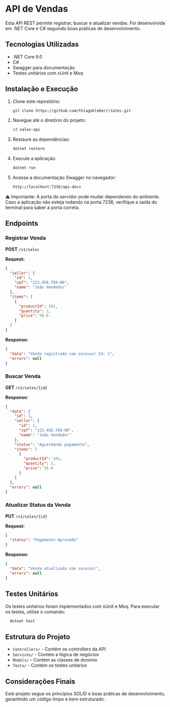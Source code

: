 ﻿# API de Vendas

Esta API REST permite registrar, buscar e atualizar vendas. Foi desenvolvida em .NET Core e C# seguindo boas práticas de desenvolvimento.

## Tecnologias Utilizadas

- .NET Core 9.0
- C#
- Swagger para documentação
- Testes unitários com xUnit e Moq

## Instalação e Execução

1. Clone este repositório:
   ```sh
   git clone https://github.com/thiagokleberr/iatec.git
   ```
2. Navegue até o diretório do projeto:
   ```sh
   cd sales-api
   ```
3. Restaure as dependências:
   ```sh
   dotnet restore
   ```
4. Execute a aplicação:
   ```sh
   dotnet run
   ```
5. Acesse a documentação Swagger no navegador:
   ```sh
   http://localhost:7236/api-docs
   ```
⚠️ Importante: A porta do servidor pode mudar dependendo do ambiente. 
    Caso a aplicação não esteja rodando na porta 7236, verifique a saída do terminal para saber a porta correta.


## Endpoints

### Registrar Venda

**POST** `/v1/sales`

**Request:**
```json
{
  "seller": {
    "id": 1,
    "cpf": "123.456.789-00",
    "name": "João Vendedor"
  },
  "items": [
    {
      "productId": 101,
      "quantity": 2,
      "price": 50.0
    }
  ]
}
```

**Response:**
```json
{
  "data": "Venda registrada com sucesso! Id: 1",
  "errors": null
}
```

### Buscar Venda

**GET** `/v1/sales/{id}`

**Response:**
```json
{
  "data": {
    "id": 1,
    "seller": {
      "id": 1,
      "cpf": "123.456.789-00",
      "name": "João Vendedor"
    },
    "status": "Aguardando pagamento",
    "items": [
      {
        "productId": 101,
        "quantity": 2,
        "price": 50.0
      }
    ]
  },
  "errors": null
}
```

### Atualizar Status da Venda

**PUT** `/v1/sales/{id}`

**Request:**
```json
{
  "status": "Pagamento Aprovado"
}
```

**Response:**
```json
{
  "data": "Venda atualizada com sucesso!",
  "errors": null
}
```

## Testes Unitários

Os testes unitários foram implementados com xUnit e Moq.
Para executar os testes, utilize o comando:
```sh
  dotnet test
```

## Estrutura do Projeto

- `Controllers/` - Contém os controllers da API
- `Services/` - Contém a lógica de negócios
- `Models/` - Contém as classes de domínio
- `Tests/` - Contém os testes unitários

## Considerações Finais

Este projeto segue os princípios SOLID e boas práticas de desenvolvimento, garantindo um código limpo e bem estruturado.

